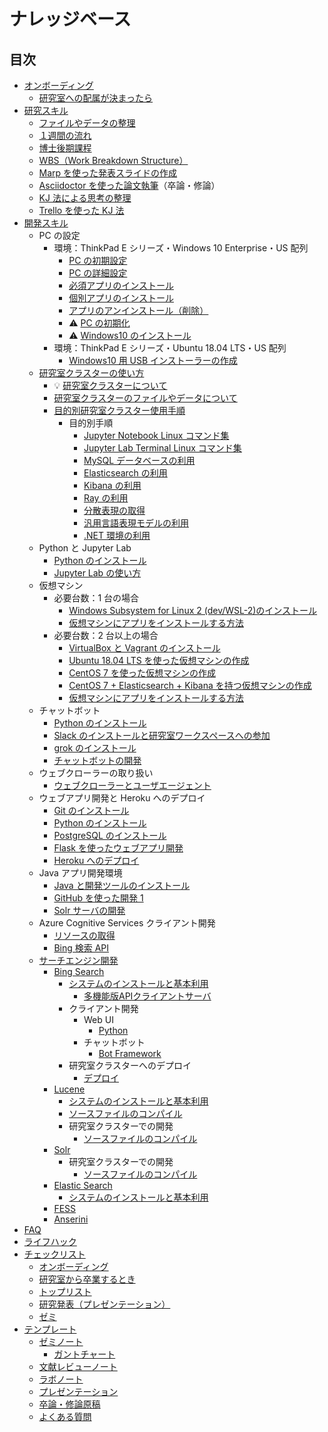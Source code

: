 # ナレッジベース

## 目次

- [オンボーディング](onboarding/README.md)
  - [研究室への配属が決まったら](onboarding/getting-started.md)
- [研究スキル](research/README.md)
  - [ファイルやデータの整理](research/files-and-data.md)
  - [１週間の流れ](research/time-management/a-week.md)
  - [博士後期課程](research/time-management/phd.md)
  - [WBS（Work Breakdown Structure）](research/task-management/wbs.md)
  - [Marp を使った発表スライドの作成](research/presentation-with-marp.md)
  - [Asciidoctor を使った論文執筆](research/writing-with-asciidoctor.md)（卒論・修論）
  - [KJ 法による思考の整理](research/affinity-diagram.md)
  - [Trello を使った KJ 法](research/affinity-diagram-with-trello.md)
- [開発スキル](dev/README.md)
  - PC の設定
    - 環境：ThinkPad E シリーズ・Windows 10 Enterprise・US 配列
      - [PC の初期設定](dev/pc-initial-setup.md)
      - [PC の詳細設定](dev/pc-advanced-settings.md)
      - [必須アプリのインストール](dev/pc-essential-apps.md)
      - [個別アプリのインストール](dev/pc-advanced-apps.md)
      - [アプリのアンインストール（削除）](dev/pc-uninstall.md)
      - :warning: [PC の初期化](dev/pc-reset.md)
      - :warning: [Windows10 のインストール](dev/pc-win10.md)
    - 環境：ThinkPad E シリーズ・Ubuntu 18.04 LTS・US 配列
      - [Windows10 用 USB インストーラーの作成](dev/pc-win10-installer-on-ubuntu.md)
  - [研究室クラスターの使い方](dev/k8s/README.md)
    - :bulb: [研究室クラスターについて](dev/k8s/README-notebook.md)
    - [研究室クラスターのファイルやデータについて](dev/k8s/README-data.md)
    - [目的別研究室クラスター使用手順](dev/k8s/README-index.md)
      - 目的別手順
        - [Jupyter Notebook Linux コマンド集](dev/k8s/k8s-linux-commands.md)
        - [Jupyter Lab Terminal Linux コマンド集](dev/k8s/k8s-linux-commands-terminal.md)
        - [MySQL データベースの利用](dev/k8s/k8s-mysql.md)
        - [Elasticsearch の利用](dev/k8s/k8s-elasticsearch.md)
        - [Kibana の利用](dev/k8s/k8s-kibana.md)
        - [Ray の利用](dev/k8s/k8s-ray.md)
        - [分散表現の取得](dev/k8s/k8s-embedding.md)
        - [汎用言語表現モデルの利用](dev/k8s/k8s-transformers.md)
        - [.NET 環境の利用](dev/k8s/k8s-dotnet.md)
  - Python と Jupyter Lab
    - [Python のインストール](dev/pc-python.md)
    - [Jupyter Lab の使い方](dev/pc-jupyterlab.md)
  - 仮想マシン
    - 必要台数：1 台の場合
      - [Windows Subsystem for Linux 2 (dev/WSL-2)のインストール](pc-wsl-2.md)
      - [仮想マシンにアプリをインストールする方法](dev/vm-install-apps.md)
    - 必要台数：2 台以上の場合
      - [VirtualBox と Vagrant のインストール](dev/pc-virtualbox-vagrant.md)
      - [Ubuntu 18.04 LTS を使った仮想マシンの作成](dev/vm-ubuntu1804.md)
      - [CentOS 7 を使った仮想マシンの作成](dev/vm-centos7.md)
      - [CentOS 7 + Elasticsearch + Kibana を持つ仮想マシンの作成](dev/vm-centos7-ek.md)
      - [仮想マシンにアプリをインストールする方法](dev/vm-install-apps.md)
  - チャットボット
    - [Python のインストール](dev/pc-python.md)
    - [Slack のインストールと研究室ワークスペースへの参加](dev/pc-slack.md)
    - [grok のインストール](dev/pc-ngrok.md)
    - [チャットボットの開発](dev/chatbot-slack-1.md)
  - ウェブクローラーの取り扱い
    - [ウェブクローラーとユーザエージェント](dev/web-crawler.md)
  - ウェブアプリ開発と Heroku へのデプロイ
    - [Git のインストール](dev/pc-git.md)
    - [Python のインストール](dev/pc-python.md)
    - [PostgreSQL のインストール](dev/pc-postgresql.md)
    - [Flask を使ったウェブアプリ開発](dev/webapp-flask.md)
    - [Heroku へのデプロイ](dev/pc-heroku.md)
  - Java アプリ開発環境
    - [Java と開発ツールのインストール](dev/pc-java.md)
    - [GitHub を使った開発 1](dev/github-1.md)
    - [Solr サーバの開発](dev/solr-server.md)
  - Azure Cognitive Services クライアント開発
    - [リソースの取得](dev/acs-resource.md)
    - [Bing 検索 API](dev/acs-bingwebsearch.md)
  - [サーチエンジン開発](dev/searchengine/README.md)
    - [Bing Search](dev/searchengine/README.md#bing-search)
      - [システムのインストールと基本利用](dev/searchengine/bing/1-install.md)
        - [多機能版APIクライアントサーバ](dev/acs-bingsearch-python.md)
      - クライアント開発
        - Web UI
          - [Python](dev/searchengine/bing/2-client-python.md)
        - チャットボット
          - [Bot Framework](dev/searchengine/bing/2-client-bot.md)
      - 研究室クラスターへのデプロイ
        - [デプロイ](dev/searchengine/bing/3-k8s.md)
    - [Lucene](dev/searchengine/README.md#lucene)
      - [システムのインストールと基本利用](dev/searchengine/lucene/1-install.md)
      - [ソースファイルのコンパイル](dev/searchengine/lucene/3-compile.md)
      - 研究室クラスターでの開発
        - [ソースファイルのコンパイル](dev/searchengine/lucene/3-compile-k8s.md)
    - [Solr](dev/searchengine/README.md#solr)
      - 研究室クラスターでの開発
        - [ソースファイルのコンパイル](dev/searchengine/solr/3-compile-k8s.md)
    - [Elastic Search](dev/searchengine/README.md#elasticsearch)
      - [システムのインストールと基本利用](dev/searchengine/elasticsearch/1-install.md)
    - [FESS](dev/searchengine/README.md#fess)
    - [Anserini](dev/searchengine/README.md#anserini)
- [FAQ](faq/faq-dev.md)
- [ライフハック](lifehack/README.md)
- [チェックリスト](check/README.md)
  - [オンボーディング](check/onboarding.md)
  - [研究室から卒業するとき](check/onleaving.md)
  - [トップリスト](check/top.md)
  - [研究発表（プレゼンテーション）](check/presentation.md)
  - [ゼミ](check/seminar.md)
- [テンプレート](templates/README.md)
  - [ゼミノート](templates/seminar-note.md)
    - [ガントチャート](templates/gantt-chart.md)
  - [文献レビューノート](templates/review-note.md)
  - [ラボノート](templates/lab-note.md)
  - [プレゼンテーション](templates/marp-lab/presentation.md)
  - [卒論・修論原稿](templates/asciidoctor-thesis/README.md)
  - [よくある質問](faq/README.md)
